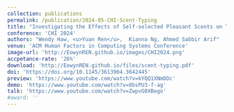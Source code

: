 ```yaml
---
collection: publications
permalink: /publication/2024-05-CHI-Scent-Typing
title: "Investigating the Effects of Self-selected Pleasant Scents on Text Composition and Transcription Performance"
conference: 'CHI 2024'
authors: "Wendy Haw, <u>Yuan Ren</u>,  Kianna Ng, Ahmed Sabbir Arif"
venue: 'ACM Human Factors in Computing Systems Conference'
image-url: 'http://EowynREN.github.io/images/CHI2024.png'
accpetance-rate: '26%'
download: 'http://EowynREN.github.io/files/scent-typing.pdf'
doi: 'https://doi.org/10.1145/3613904.3642445'
preview: 'https://www.youtube.com/watch?v=kYQQ1XNmDDc'
demo: 'https://www.youtube.com/watch?v=8bsPU3-f-ag'
talk: 'https://www.youtube.com/watch?v=ZwpvG0XBego'
#award: ''
---
```


